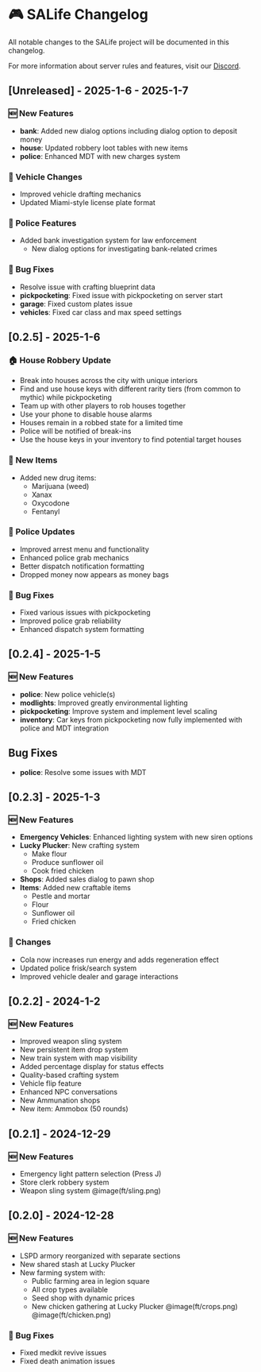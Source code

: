 # 🎮 SALife Changelog

All notable changes to the SALife project will be documented in this changelog.

For more information about server rules and features, visit our [Discord](https://discord.gg/salife).

## [Unreleased] - 2025-1-6 - 2025-1-7

### 🆕 New Features

- **bank**: Added new dialog options including dialog option to deposit money
- **house**: Updated robbery loot tables with new items
- **police**: Enhanced MDT with new charges system

### 🚗 Vehicle Changes

- Improved vehicle drafting mechanics
- Updated Miami-style license plate format

### 👮 Police Features

- Added bank investigation system for law enforcement
  - New dialog options for investigating bank-related crimes

### 🔧 Bug Fixes

- Resolve issue with crafting blueprint data
- **pickpocketing**: Fixed issue with pickpocketing on server start
- **garage**: Fixed custom plates issue
- **vehicles**: Fixed car class and max speed settings

## [0.2.5] - 2025-1-6

### 🏠 House Robbery Update

- Break into houses across the city with unique interiors
- Find and use house keys with different rarity tiers (from common to mythic) while pickpocketing
- Team up with other players to rob houses together
- Use your phone to disable house alarms
- Houses remain in a robbed state for a limited time
- Police will be notified of break-ins
- Use the house keys in your inventory to find potential target houses

### 💊 New Items

- Added new drug items:
  - Marijuana (weed)
  - Xanax
  - Oxycodone
  - Fentanyl

### 👮 Police Updates

- Improved arrest menu and functionality
- Enhanced police grab mechanics
- Better dispatch notification formatting
- Dropped money now appears as money bags

### 🔧 Bug Fixes

- Fixed various issues with pickpocketing
- Improved police grab reliability
- Enhanced dispatch system formatting

## [0.2.4] - 2025-1-5

### 🆕 New Features

- **police**: New police vehicle(s)
- **modlights**: Improved greatly environmental lighting
- **pickpocketing**: Improve system and implement level scaling
- **inventory**: Car keys from pickpocketing now fully implemented with police and MDT integration

## Bug Fixes

- **police**: Resolve some issues with MDT

## [0.2.3] - 2025-1-3

### 🆕 New Features

- **Emergency Vehicles**: Enhanced lighting system with new siren options
- **Lucky Plucker**: New crafting system
  - Make flour
  - Produce sunflower oil
  - Cook fried chicken
- **Shops**: Added sales dialog to pawn shop
- **Items**: Added new craftable items
  - Pestle and mortar
  - Flour
  - Sunflower oil
  - Fried chicken

### 🔄 Changes

- Cola now increases run energy and adds regeneration effect
- Updated police frisk/search system
- Improved vehicle dealer and garage interactions

## [0.2.2] - 2024-1-2

### 🆕 New Features

- Improved weapon sling system
- New persistent item drop system
- New train system with map visibility
- Added percentage display for status effects
- Quality-based crafting system
- Vehicle flip feature
- Enhanced NPC conversations
- New Ammunation shops
- New item: Ammobox (50 rounds)

## [0.2.1] - 2024-12-29

### 🆕 New Features

- Emergency light pattern selection (Press J)
- Store clerk robbery system
- Weapon sling system
@image(ft/sling.png)

## [0.2.0] - 2024-12-28

### 🆕 New Features

- LSPD armory reorganized with separate sections
- New shared stash at Lucky Plucker
- New farming system with:
  - Public farming area in legion square
  - All crop types available
  - Seed shop with dynamic prices
  - New chicken gathering at Lucky Plucker
@image(ft/crops.png)
@image(ft/chicken.png)

### 🔧 Bug Fixes

- Fixed medkit revive issues
- Fixed death animation issues
